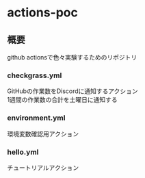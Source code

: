 # actions-poc

## 概要

github actionsで色々実験するためのリポジトリ

### checkgrass.yml

GitHubの作業数をDiscordに通知するアクション  
1週間の作業数の合計を土曜日に通知する

### environment.yml

環境変数確認用アクション

### hello.yml

チュートリアルアクション